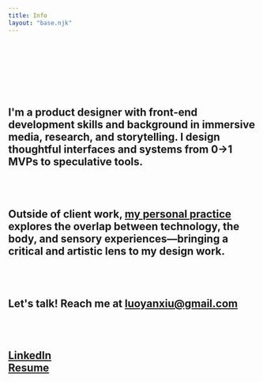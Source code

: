 ```yaml
---
title: Info
layout: "base.njk"
---
```

<br><br>
<br><br>
<br><br>

## I'm a product designer with front-end development skills and background in immersive media, research, and storytelling. I design thoughtful interfaces and systems from 0→1 MVPs to speculative tools.
<br><br>

<!-- ## I've worked with early-stage startups, research labs, and mission-driven teams to bring digital experiences to life—often building from scratch while contributing to both UX strategy and visual design.
<br><br> -->

## Outside of client work, [my personal practice](http://www.luoyanxiu.com/) explores the overlap between technology, the body, and sensory experiences—bringing a critical and artistic lens to my design work.
<br><br>

## Let's talk! Reach me at [luoyanxiu@gmail.com](mailto:luoyanxiu@gmail.com)
<br><br>

## [LinkedIn](https://www.linkedin.com/in/yanxiu-ally-luo/)<br>[Resume](https://drive.google.com/file/d/1y2EvAGU0jLVAy36uBMRdLgi_xYdyMlJA/view?usp=sharing)


<br>
